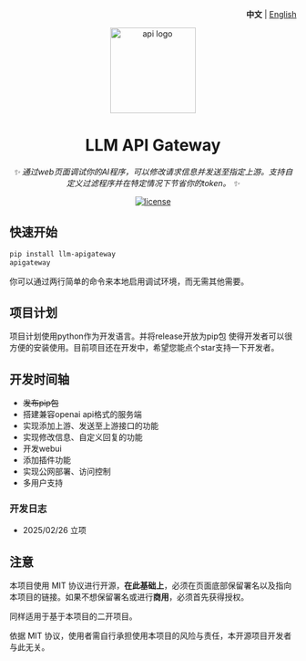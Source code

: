 <p align="right">
   <strong>中文</strong> | <a href="./README.md">English</a>
</p>


<p align="center">
  <img src="https://raw.githubusercontent.com/songquanpeng/one-api/main/web/default/public/logo.png" width="150" height="150" alt="api logo">
</p>

<div align="center">

# LLM API Gateway

_✨ 通过web页面调试你的AI程序，可以修改请求信息并发送至指定上游。支持自定义过滤程序并在特定情况下节省你的token。 ✨_

</div>

<p align="center">
  <a href="https://raw.githubusercontent.com/jiangmuran/llm-apigateway/main/LICENSE">
    <img src="https://img.shields.io/github/license/jiangmuran/llm-apigateway?color=brightgreen" alt="license">
  </a>
</p>

## 快速开始
```bash
pip install llm-apigateway
apigateway 
```
你可以通过两行简单的命令来本地启用调试环境，而无需其他需要。

## 项目计划
项目计划使用python作为开发语言。并将release开放为pip包 使得开发者可以很方便的安装使用。目前项目还在开发中，希望您能点个star支持一下开发者。

## 开发时间轴
- ~~发布pip包~~
- 搭建兼容openai api格式的服务端
- 实现添加上游、发送至上游接口的功能
- 实现修改信息、自定义回复的功能
- 开发webui
- 添加插件功能
- 实现公网部署、访问控制
- 多用户支持

### 开发日志
- 2025/02/26 立项

## 注意

本项目使用 MIT 协议进行开源，**在此基础上**，必须在页面底部保留署名以及指向本项目的链接。如果不想保留署名或进行**商用**，必须首先获得授权。

同样适用于基于本项目的二开项目。

依据 MIT 协议，使用者需自行承担使用本项目的风险与责任，本开源项目开发者与此无关。

